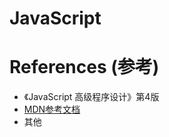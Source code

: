 # JavaScript

# References (参考)

- 《JavaScript 高级程序设计》第4版
- [MDN参考文档](https://developer.mozilla.org/JavaScript)
- 其他
